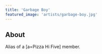 ```yaml
---
title: 'Garbage Boy'
featured_image: 'artists/garbage-boy.jpg'
---
```


## About

Alias of a [a=Pizza Hi Five] member.
